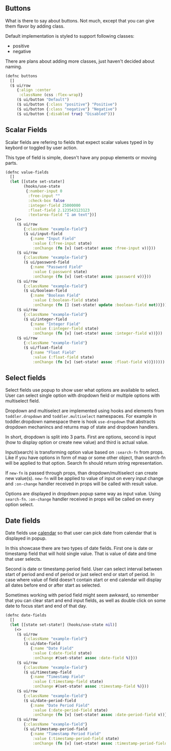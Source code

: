 ## Buttons
What is there to say about buttons. Not much, except that you can
give them flavor by adding class.

Default implementation is styled to support following classes:

 * positive
 * negative

There are plans about adding more classes, just haven't decided
about naming.

<div id="buttons-example"></div>

```clojure
(defnc buttons
  []
  ($ ui/row
     {:align :center
      :className (css :flex-wrap)}
     ($ ui/button "Default")
     ($ ui/button {:class "positive"} "Positive")
     ($ ui/button {:class "negative"} "Negative")
     ($ ui/button {:disabled true} "Disabled")))
```

## Scalar Fields
Scalar fields are refering to fields that expect scalar
values typed in by keybord or toggled by user action.

This type of field is simple, doesn't have any popup
elements or moving parts.

<div id="value-fields-example"></div>

```clojure
(defnc value-fields
  []
  (let [[state set-state!]
        (hooks/use-state
         {:number-input 0
          :free-input ""
          :check-box false
          :integer-field 25000000
          :float-field 2.123543123123
          :textarea-field "I am text"})]
    (<>
     ($ ui/row
        {:className "example-field"}
        ($ ui/input-field
           {:name "Input Field"
            :value (:free-input state)
            :onChange (fn [v] (set-state! assoc :free-input v))}))
     ($ ui/row
        {:className "example-field"}
        ($ ui/password-field
           {:name "Password Field"
            :value (:password state)
            :onChange (fn [v] (set-state! assoc :password v))}))
     ($ ui/row
        {:className "example-field"}
        ($ ui/boolean-field
           {:name "Boolean Field"
            :value (:boolean-field state)
            :onChange (fn [] (set-state! update :boolean-field not))}))
     ($ ui/row
        {:className "example-field"}
        ($ ui/integer-field
           {:name "Integer Field"
            :value (:integer-field state)
            :onChange (fn [v] (set-state! assoc :integer-field v))}))
     ($ ui/row
        {:className "example-field"}
        ($ ui/float-field
           {:name "Float Field"
            :value (:float-field state)
            :onChange (fn [v] (set-state! assoc :float-field v))})))))
```

## Select fields
Select fields use popup to show user what options
are available to select. User can select single option with dropdown
field or multiple options with multiselect field.


<div id="select-fields-example"></div>


Dropdown and multiselect are implemented using hooks and elements from
`toddler.dropdown` and `toddler.multiselect` namespaces. For example in
toddler.dropdown namespace there is hook `use-dropdown` that abstracts
dropdown mechanincs and returns map of state and dropdown handlers.

In short, dropdown is split into 3 parts. First are options,
second is input (how to display option or create new value)
and third is actual value.

Input(search) is transforming option value based on `:search-fn` from props.
Like if you have options in form of map or some other object,
than search-fn will be applied to that option.
Search fn should return string representation.

If `new-fn` is passed through props, than dropdown/multiselect can create new
value(s). `new-fn` will be applied to value of input on every input change and
`:on-change` handler received in props will be called with result value.

Options are displayed in dropdown popup same way as input value. Using `search-fn`.
`:on-change` handler received in props will be called on every option select.


## Date fields
Date fields use [calendar](../calendar) so that user can pick date
from calendar that is displayed in popup.

In this showcase there are two types of date fields. First one is
date or timestamp field that will hold single value. That is value of 
date and time that user selects.

Second is date or timestamp period field. User can select interval
between start of period and end of period or just select end or start
of period. In case where value of field doesn't contain start or end
calendar will display all dates before end or after start as selected.


Sometimes working with period field might seem awkward, so remember
that you can clear start and end input fields, as well as double click
on some date to focus start and end of that day.

<div id="date-fields-example"></div>

```clojure
(defnc date-fields
  []
  (let [[state set-state!] (hooks/use-state nil)]
    (<>
     ($ ui/row
        {:className "example-field"}
        ($ ui/date-field
           {:name "Date Field"
            :value (:date-field state)
            :onChange #(set-state! assoc :date-field %)}))
     ($ ui/row
        {:className "example-field"}
        ($ ui/timestamp-field
           {:name "Timestamp Field"
            :value (:timestamp-field state)
            :onChange #(set-state! assoc :timestamp-field %)}))
     ($ ui/row
        {:className "example-field"}
        ($ ui/date-period-field
           {:name "Date Period Field"
            :value (:date-period-field state)
            :onChange (fn [v] (set-state! assoc :date-period-field v))}))
     ($ ui/row
        {:className "example-field"}
        ($ ui/timestamp-period-field
           {:name "Timestamp Period Field"
            :value (:timestamp-period-field state)
            :onChange (fn [v] (set-state! assoc :timestamp-period-field v))})))))
```
